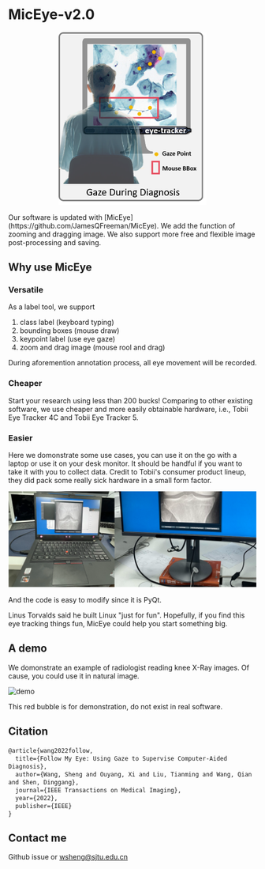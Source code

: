 # MicEye-v2.0

<p align="center">
  <img src="./img/gaze-diagnosis.png" width=300px/>
</p>
Our software is updated with [MicEye](https://github.com/JamesQFreeman/MicEye).
We add the function of zooming and dragging image. We also support more free and flexible image post-processing and saving.

## Why use MicEye

### Versatile
As a label tool, we support 

1. class label (keyboard typing)
2. bounding boxes (mouse draw)
3. keypoint label (use eye gaze)
4. zoom and drag image (mouse rool and drag)
   
During aforemention annotation process, all eye movement will be recorded.

### Cheaper
Start your research using less than 200 bucks! Comparing to other existing software, we use cheaper and more easily obtainable hardware, i.e., Tobii Eye Tracker 4C and Tobii Eye Tracker 5.

### Easier
Here we domonstrate some use cases, you can use it on the go with a laptop or use it on your desk monitor. It should be handful if you want to take it with you to collect data. Credit to Tobii's consumer product lineup, they did pack some really sick hardware in a small form factor.

![](./img/laptop_desktop.png)

And the code is easy to modify since it is PyQt.


Linus Torvalds said he built Linux "just for fun". Hopefully, if you find this eye tracking things fun, MicEye could help you start something big.

## A demo
We domonstrate an example of radiologist reading knee X-Ray images. Of cause, you could use it in natural image. 

![demo](docs/docs/img/demo.gif)

This red bubble is for demonstration, do not exist in real software. 

## Citation

```
@article{wang2022follow,
  title={Follow My Eye: Using Gaze to Supervise Computer-Aided Diagnosis},
  author={Wang, Sheng and Ouyang, Xi and Liu, Tianming and Wang, Qian and Shen, Dinggang},
  journal={IEEE Transactions on Medical Imaging},
  year={2022},
  publisher={IEEE}
}
```

## Contact me

Github issue or wsheng@sjtu.edu.cn
